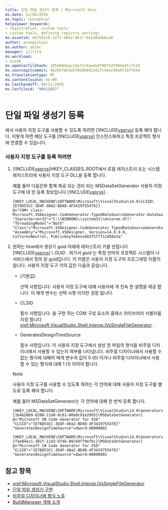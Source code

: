 ```yaml
---
title: 단일 파일 생성기 등록 | Microsoft Docs
ms.date: 11/04/2016
ms.topic: conceptual
helpviewer_keywords:
- registration, custom tools
- custom tools, defining registry settings
ms.assetid: db7592c0-1273-4843-9617-6e2ddabb6ca8
author: acangialosi
ms.author: anthc
manager: jillfra
ms.workload:
- vssdk
ms.openlocfilehash: 185e60daac2aef2c8aeeb4f087547984e6fcf510
ms.sourcegitcommit: 4b29efeb3a5f05888422417c4ee236e07197fb94
ms.translationtype: MT
ms.contentlocale: ko-KR
ms.lasthandoff: 09/11/2020
ms.locfileid: "90012037"
---
```

# <a name="registering-single-file-generators"></a>단일 파일 생성기 등록
에서 사용자 지정 도구를 사용할 수 있도록 하려면 [!INCLUDE[vsprvs](../../code-quality/includes/vsprvs_md.md)] 등록 해야 합니다. 이렇게 하면 해당 도구를 [!INCLUDE[vsprvs](../../code-quality/includes/vsprvs_md.md)] 인스턴스화하고 특정 프로젝트 형식에 연결할 수 있습니다.

### <a name="to-register-a-custom-tool"></a>사용자 지정 도구를 등록 하려면

1. [!INCLUDE[vsprvs](../../code-quality/includes/vsprvs_md.md)]HKEY_CLASSES_ROOT에서 로컬 레지스트리 또는 시스템 레지스트리에 사용자 지정 도구 DLL을 등록 합니다.

    예를 들어 다음은와 함께 제공 되는 관리 되는 MSDataSetGenerator 사용자 지정 도구에 대 한 등록 정보입니다 [!INCLUDE[vsprvs](../../code-quality/includes/vsprvs_md.md)] .

   ```
   [HKEY_LOCAL_MACHINE\SOFTWARE\Microsoft\VisualStudio\14.0\CLSID\{E76D53CC-3D4F-40A2-BD4D-4F3419755476}]
   @="COM+ class: Microsoft.VSDesigner.CodeGenerator.TypedDataSourceGenerator.DataSourceGeneratorWrapper"
   "InprocServer32"="C:\\WINDOWS\\system32\\mscoree.dll"
   "ThreadingModel"="Both"
   "Class"="Microsoft.VSDesigner.CodeGenerator.TypedDataSourceGenerator.DataSourceGeneratorWrapper"
   "Assembly"="Microsoft.VSDesigner, Version=14.0.0.0, Culture=Neutral, PublicKeyToken=b03f5f7f11d50a3a"
   ```

2. 원하는 hive에서 생성기 guid 아래에 레지스트리 키를 만듭니다 [!INCLUDE[vsprvs](../../code-quality/includes/vsprvs_md.md)] \\ *GUID* . 여기서 *guid* 는 특정 언어의 프로젝트 시스템이 나 서비스에서 정의 된 guid입니다. 키 이름은 사용자 지정 도구의 프로그래밍 이름이 됩니다. 사용자 지정 도구 키의 값은 다음과 같습니다.

   - (기본값)

        선택 사항입니다. 사용자 지정 도구에 대해 사용자에 게 친숙 한 설명을 제공 합니다. 이 매개 변수는 선택 사항 이지만 권장 됩니다.

   - CLSID

        필수 사항입니다. 을 구현 하는 COM 구성 요소의 클래스 라이브러리 식별자를 지정 합니다 <xref:Microsoft.VisualStudio.Shell.Interop.IVsSingleFileGenerator> .

   - GeneratesDesignTimeSource

        필수 사항입니다. 이 사용자 지정 도구에서 생성 한 파일의 형식을 비주얼 디자이너에서 사용할 수 있는지 여부를 나타냅니다. 비주얼 디자이너에서 사용할 수 없는 형식에 대해이 매개 변수의 값이 0 (0) 이거나 비주얼 디자이너에서 사용할 수 있는 형식에 대해 1 (1) 이어야 합니다.

   > [!NOTE]
   > 사용자 지정 도구를 사용할 수 있도록 하려는 각 언어에 대해 사용자 지정 도구를 별도로 등록 해야 합니다.

    예를 들어 MSDataSetGenerator는 각 언어에 대해 한 번씩 등록 합니다.

   ```
   [HKEY_LOCAL_MACHINE\SOFTWARE\Microsoft\VisualStudio\14.0\Generators\{164b10b9-b200-11d0-8c61-00a0c91e29d5}\MSDataSetGenerator]
   @="Microsoft VB Code Generator for XSD"
   "CLSID"="{E76D53CC-3D4F-40a2-BD4D-4F3419755476}"
   "GeneratesDesignTimeSource"=dword:00000001

   [HKEY_LOCAL_MACHINE\SOFTWARE\Microsoft\VisualStudio\14.0\Generators\{fae04ec1-301f-11d3-bf4b-00c04f79efbc}\MSDataSetGenerator]
   @="Microsoft C# Code Generator for XSD"
   "CLSID"="{E76D53CC-3D4F-40a2-BD4D-4F3419755476}"
   "GeneratesDesignTimeSource"=dword:00000001
   ```

## <a name="see-also"></a>참고 항목
- <xref:Microsoft.VisualStudio.Shell.Interop.IVsSingleFileGenerator>
- [단일 파일 생성기 구현](../../extensibility/internals/implementing-single-file-generators.md)
- [비주얼 디자이너에 형식 노출](../../extensibility/internals/exposing-types-to-visual-designers.md)
- [BuildManager 개체 소개](/previous-versions/8f9kffa8(v=vs.140))